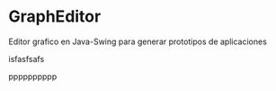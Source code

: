 GraphEditor
===========

Editor grafico en Java-Swing para generar prototipos de aplicaciones


isfasfsafs

pppppppppp

